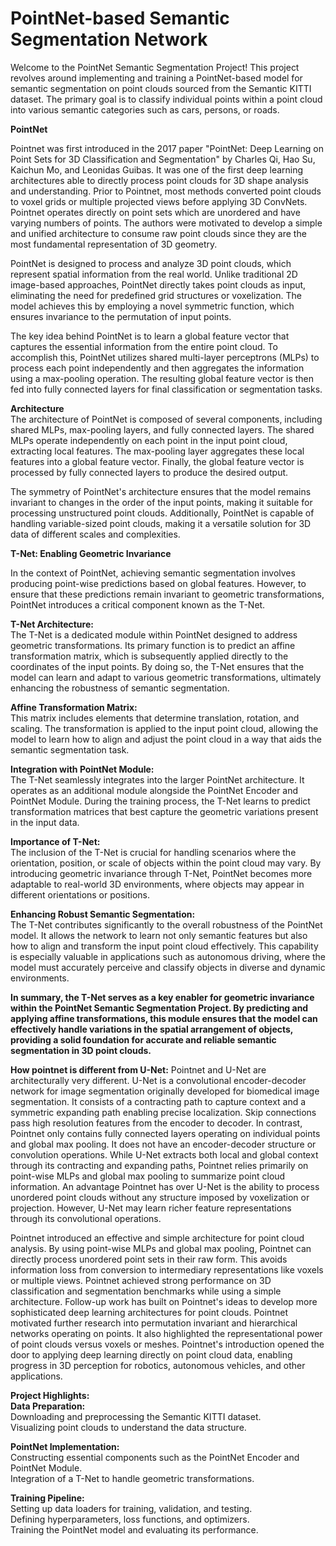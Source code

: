 # **PointNet-based Semantic Segmentation Network**

Welcome to the PointNet Semantic Segmentation Project! This project revolves around implementing and training a PointNet-based model for semantic segmentation on point clouds sourced from the Semantic KITTI dataset. The primary goal is to classify individual points within a point cloud into various semantic categories such as cars, persons, or roads.

**PointNet**

Pointnet was first introduced in the 2017 paper "PointNet: Deep Learning on Point Sets for 3D Classification and Segmentation" by Charles Qi, Hao Su, Kaichun Mo, and Leonidas Guibas. It was one of the first deep learning architectures able to directly process point clouds for 3D shape analysis and understanding. Prior to Pointnet, most methods converted point clouds to voxel grids or multiple projected views before applying 3D ConvNets. Pointnet operates directly on point sets which are unordered and have varying numbers of points. The authors were motivated to develop a simple and unified architecture to consume raw point clouds since they are the most fundamental representation of 3D geometry.


PointNet is designed to process and analyze 3D point clouds, which represent spatial information from the real world. Unlike traditional 2D image-based approaches, PointNet directly takes point clouds as input, eliminating the need for predefined grid structures or voxelization. The model achieves this by employing a novel symmetric function, which ensures invariance to the permutation of input points.

The key idea behind PointNet is to learn a global feature vector that captures the essential information from the entire point cloud. To accomplish this, PointNet utilizes shared multi-layer perceptrons (MLPs) to process each point independently and then aggregates the information using a max-pooling operation. The resulting global feature vector is then fed into fully connected layers for final classification or segmentation tasks.

**Architecture**<br />
The architecture of PointNet is composed of several components, including shared MLPs, max-pooling layers, and fully connected layers. The shared MLPs operate independently on each point in the input point cloud, extracting local features. The max-pooling layer aggregates these local features into a global feature vector. Finally, the global feature vector is processed by fully connected layers to produce the desired output.

The symmetry of PointNet's architecture ensures that the model remains invariant to changes in the order of the input points, making it suitable for processing unstructured point clouds. Additionally, PointNet is capable of handling variable-sized point clouds, making it a versatile solution for 3D data of different scales and complexities.

**T-Net: Enabling Geometric Invariance**

In the context of PointNet, achieving semantic segmentation involves producing point-wise predictions based on global features. However, to ensure that these predictions remain invariant to geometric transformations, PointNet introduces a critical component known as the T-Net.

**T-Net Architecture:** <br />
The T-Net is a dedicated module within PointNet designed to address geometric transformations. Its primary function is to predict an affine transformation matrix, which is subsequently applied directly to the coordinates of the input points. By doing so, the T-Net ensures that the model can learn and adapt to various geometric transformations, ultimately enhancing the robustness of semantic segmentation.

**Affine Transformation Matrix:** <br />
This matrix includes elements that determine translation, rotation, and scaling. The transformation is applied to the input point cloud, allowing the model to learn how to align and adjust the point cloud in a way that aids the semantic segmentation task.

**Integration with PointNet Module:** <br />
The T-Net seamlessly integrates into the larger PointNet architecture. It operates as an additional module alongside the PointNet Encoder and PointNet Module. During the training process, the T-Net learns to predict transformation matrices that best capture the geometric variations present in the input data.

**Importance of T-Net:** <br />
The inclusion of the T-Net is crucial for handling scenarios where the orientation, position, or scale of objects within the point cloud may vary. By introducing geometric invariance through T-Net, PointNet becomes more adaptable to real-world 3D environments, where objects may appear in different orientations or positions.

**Enhancing Robust Semantic Segmentation:** <br />
The T-Net contributes significantly to the overall robustness of the PointNet model. It allows the network to learn not only semantic features but also how to align and transform the input point cloud effectively. This capability is especially valuable in applications such as autonomous driving, where the model must accurately perceive and classify objects in diverse and dynamic environments.

**In summary, the T-Net serves as a key enabler for geometric invariance within the PointNet Semantic Segmentation Project. By predicting and applying affine transformations, this module ensures that the model can effectively handle variations in the spatial arrangement of objects, providing a solid foundation for accurate and reliable semantic segmentation in 3D point clouds.**

**How pointnet is different from U-Net:** Pointnet and U-Net are architecturally very different. U-Net is a convolutional encoder-decoder network for image segmentation originally developed for biomedical image segmentation. It consists of a contracting path to capture context and a symmetric expanding path enabling precise localization. Skip connections pass high resolution features from the encoder to decoder. In contrast, Pointnet only contains fully connected layers operating on individual points and global max pooling. It does not have an encoder-decoder structure or convolution operations. While U-Net extracts both local and global context through its contracting and expanding paths, Pointnet relies primarily on point-wise MLPs and global max pooling to summarize point cloud information. An advantage Pointnet has over U-Net is the ability to process unordered point clouds without any structure imposed by voxelization or projection. However, U-Net may learn richer feature representations through its convolutional operations.

Pointnet introduced an effective and simple architecture for point cloud analysis. By using point-wise MLPs and global max pooling, Pointnet can directly process unordered point sets in their raw form. This avoids information loss from conversion to intermediary representations like voxels or multiple views. Pointnet achieved strong performance on 3D classification and segmentation benchmarks while using a simple architecture. Follow-up work has built on Pointnet's ideas to develop more sophisticated deep learning architectures for point clouds. Pointnet motivated further research into permutation invariant and hierarchical networks operating on points. It also highlighted the representational power of point clouds versus voxels or meshes. Pointnet's introduction opened the door to applying deep learning directly on point cloud data, enabling progress in 3D perception for robotics, autonomous vehicles, and other applications.

**Project Highlights:**<br />
**Data Preparation:**<br />
Downloading and preprocessing the Semantic KITTI dataset.<br />
Visualizing point clouds to understand the data structure.

**PointNet Implementation:**<br />
Constructing essential components such as the PointNet Encoder and PointNet Module.<br />
Integration of a T-Net to handle geometric transformations.

**Training Pipeline:**<br />
Setting up data loaders for training, validation, and testing.<br />
Defining hyperparameters, loss functions, and optimizers.<br />
Training the PointNet model and evaluating its performance.



